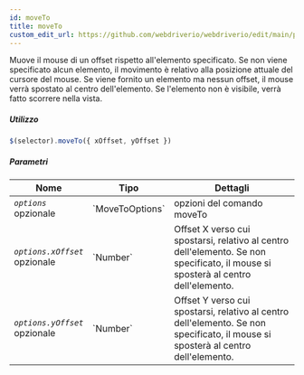 ```yaml
---
id: moveTo
title: moveTo
custom_edit_url: https://github.com/webdriverio/webdriverio/edit/main/packages/webdriverio/src/commands/element/moveTo.ts
---
```


Muove il mouse di un offset rispetto all'elemento specificato. Se non viene specificato alcun elemento,
il movimento è relativo alla posizione attuale del cursore del mouse. Se viene fornito un elemento ma
nessun offset, il mouse verrà spostato al centro dell'elemento. Se l'elemento
non è visibile, verrà fatto scorrere nella vista.

##### Utilizzo

```js
$(selector).moveTo({ xOffset, yOffset })
```

##### Parametri

<table>
  <thead>
    <tr>
      <th>Nome</th><th>Tipo</th><th>Dettagli</th>
    </tr>
  </thead>
  <tbody>
    <tr>
      <td><code><var>options</var></code><br /><span className="label labelWarning">opzionale</span></td>
      <td>`MoveToOptions`</td>
      <td>opzioni del comando moveTo</td>
    </tr>
    <tr>
      <td><code><var>options.xOffset</var></code><br /><span className="label labelWarning">opzionale</span></td>
      <td>`Number`</td>
      <td>Offset X verso cui spostarsi, relativo al centro dell'elemento. Se non specificato, il mouse si sposterà al centro dell'elemento.</td>
    </tr>
    <tr>
      <td><code><var>options.yOffset</var></code><br /><span className="label labelWarning">opzionale</span></td>
      <td>`Number`</td>
      <td>Offset Y verso cui spostarsi, relativo al centro dell'elemento. Se non specificato, il mouse si sposterà al centro dell'elemento.</td>
    </tr>
  </tbody>
</table>